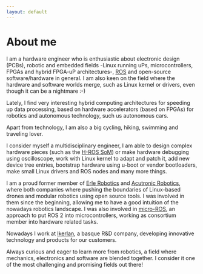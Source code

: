 ```yaml
---
layout: default
---
```

# About me

I am a hardware engineer who is enthusiastic about electronic design (PCBs), robotic and embedded fields -Linux running uPs, microcontrollers, FPGAs and hybrid FPGA-uP architectures-, [ROS](https://www.ros.org/) and open-source software/hardware in general. I am also keen on the field where the hardware and software worlds merge, such as Linux kernel or drivers, even though it can be a nightmare :-)

Lately, I find very interesting hybrid computing architectures for speeding up data processing, based on hardware accelerators (based on FPGAs) for robotics and autonomous technology, such us autonomous cars.

Apart from technology, I am also a big cycling, hiking, swimming and traveling lover.

I consider myself a multidisciplinary engineer, I am able to design complex hardware pieces (such as the [H-ROS SoM](https://web.archive.org/web/20190811152810/https://acutronicrobotics.com/technology/som/files/som-system-on-module-datasheet-v1.pdf)) or make hardware debugging using oscilloscope, work with Linux  kernel to adapt and patch it, add new device tree entries, bootstrap hardware using u-boot or vendor bootloaders, make small Linux drivers and ROS nodes and many more things.

I am a proud former member of [Erle Robotics](http://archive.vn/3DZr4) and [Acutronic Robotics](https://web.archive.org/web/20190807210800/https://acutronicrobotics.com/), where both companies where pushing the boundaries of Linux-based drones and modular robotics using open source tools. I was involved in them since the beginning, allowing me to have a good intuition of the nowadays robotics landscape. I was also involved in [micro-ROS](https://micro-ros.github.io/), an approach to put ROS 2 into microcontrollers, working as consortium member into hardware related tasks.

Nowadays I work at [Ikerlan](https://www.ikerlan.es/), a basque R&D company, developing innovative technology and products for our customers.

Always curious and eager to learn more from robotics, a field where mechanics, electronics and software are blended together. I consider it one of the most challenging and promising fields out there!
